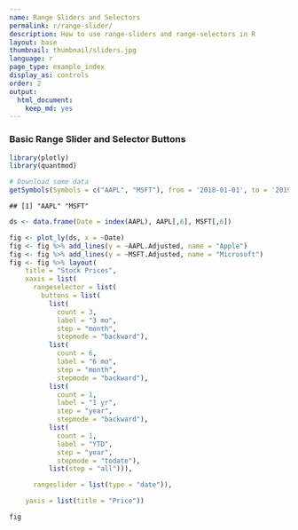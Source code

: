 ```yaml
---
name: Range Sliders and Selectors
permalink: r/range-slider/
description: How to use range-sliders and range-selectors in R
layout: base
thumbnail: thumbnail/sliders.jpg
language: r
page_type: example_index
display_as: controls
order: 2
output:
  html_document:
    keep_md: yes
---
```



### Basic Range Slider and Selector Buttons


```r
library(plotly)
library(quantmod)

# Download some data
getSymbols(Symbols = c("AAPL", "MSFT"), from = '2018-01-01', to = '2019-01-01')
```

```
## [1] "AAPL" "MSFT"
```

```r
ds <- data.frame(Date = index(AAPL), AAPL[,6], MSFT[,6])

fig <- plot_ly(ds, x = ~Date)
fig <- fig %>% add_lines(y = ~AAPL.Adjusted, name = "Apple")
fig <- fig %>% add_lines(y = ~MSFT.Adjusted, name = "Microsoft")
fig <- fig %>% layout(
    title = "Stock Prices",
    xaxis = list(
      rangeselector = list(
        buttons = list(
          list(
            count = 3,
            label = "3 mo",
            step = "month",
            stepmode = "backward"),
          list(
            count = 6,
            label = "6 mo",
            step = "month",
            stepmode = "backward"),
          list(
            count = 1,
            label = "1 yr",
            step = "year",
            stepmode = "backward"),
          list(
            count = 1,
            label = "YTD",
            step = "year",
            stepmode = "todate"),
          list(step = "all"))),

      rangeslider = list(type = "date")),

    yaxis = list(title = "Price"))

fig
```

<div id="htmlwidget-d018fbe9adc9e7e749c9" style="width:672px;height:480px;" class="plotly html-widget"></div>
<script type="application/json" data-for="htmlwidget-d018fbe9adc9e7e749c9">{"x":{"visdat":{"1b685b3c76d5":["function () ","plotlyVisDat"]},"cur_data":"1b685b3c76d5","attrs":{"1b685b3c76d5":{"x":{},"alpha_stroke":1,"sizes":[10,100],"spans":[1,20],"y":{},"type":"scatter","mode":"lines","name":"Apple","inherit":true},"1b685b3c76d5.1":{"x":{},"alpha_stroke":1,"sizes":[10,100],"spans":[1,20],"y":{},"type":"scatter","mode":"lines","name":"Microsoft","inherit":true}},"layout":{"margin":{"b":40,"l":60,"t":25,"r":10},"title":"Stock Prices","xaxis":{"domain":[0,1],"automargin":true,"rangeselector":{"buttons":[{"count":3,"label":"3 mo","step":"month","stepmode":"backward"},{"count":6,"label":"6 mo","step":"month","stepmode":"backward"},{"count":1,"label":"1 yr","step":"year","stepmode":"backward"},{"count":1,"label":"YTD","step":"year","stepmode":"todate"},{"step":"all"}]},"rangeslider":{"type":"date"},"title":"Date"},"yaxis":{"domain":[0,1],"automargin":true,"title":"Price"},"hovermode":"closest","showlegend":true},"source":"A","config":{"showSendToCloud":false},"data":[{"x":["2018-01-02","2018-01-03","2018-01-04","2018-01-05","2018-01-08","2018-01-09","2018-01-10","2018-01-11","2018-01-12","2018-01-16","2018-01-17","2018-01-18","2018-01-19","2018-01-22","2018-01-23","2018-01-24","2018-01-25","2018-01-26","2018-01-29","2018-01-30","2018-01-31","2018-02-01","2018-02-02","2018-02-05","2018-02-06","2018-02-07","2018-02-08","2018-02-09","2018-02-12","2018-02-13","2018-02-14","2018-02-15","2018-02-16","2018-02-20","2018-02-21","2018-02-22","2018-02-23","2018-02-26","2018-02-27","2018-02-28","2018-03-01","2018-03-02","2018-03-05","2018-03-06","2018-03-07","2018-03-08","2018-03-09","2018-03-12","2018-03-13","2018-03-14","2018-03-15","2018-03-16","2018-03-19","2018-03-20","2018-03-21","2018-03-22","2018-03-23","2018-03-26","2018-03-27","2018-03-28","2018-03-29","2018-04-02","2018-04-03","2018-04-04","2018-04-05","2018-04-06","2018-04-09","2018-04-10","2018-04-11","2018-04-12","2018-04-13","2018-04-16","2018-04-17","2018-04-18","2018-04-19","2018-04-20","2018-04-23","2018-04-24","2018-04-25","2018-04-26","2018-04-27","2018-04-30","2018-05-01","2018-05-02","2018-05-03","2018-05-04","2018-05-07","2018-05-08","2018-05-09","2018-05-10","2018-05-11","2018-05-14","2018-05-15","2018-05-16","2018-05-17","2018-05-18","2018-05-21","2018-05-22","2018-05-23","2018-05-24","2018-05-25","2018-05-29","2018-05-30","2018-05-31","2018-06-01","2018-06-04","2018-06-05","2018-06-06","2018-06-07","2018-06-08","2018-06-11","2018-06-12","2018-06-13","2018-06-14","2018-06-15","2018-06-18","2018-06-19","2018-06-20","2018-06-21","2018-06-22","2018-06-25","2018-06-26","2018-06-27","2018-06-28","2018-06-29","2018-07-02","2018-07-03","2018-07-05","2018-07-06","2018-07-09","2018-07-10","2018-07-11","2018-07-12","2018-07-13","2018-07-16","2018-07-17","2018-07-18","2018-07-19","2018-07-20","2018-07-23","2018-07-24","2018-07-25","2018-07-26","2018-07-27","2018-07-30","2018-07-31","2018-08-01","2018-08-02","2018-08-03","2018-08-06","2018-08-07","2018-08-08","2018-08-09","2018-08-10","2018-08-13","2018-08-14","2018-08-15","2018-08-16","2018-08-17","2018-08-20","2018-08-21","2018-08-22","2018-08-23","2018-08-24","2018-08-27","2018-08-28","2018-08-29","2018-08-30","2018-08-31","2018-09-04","2018-09-05","2018-09-06","2018-09-07","2018-09-10","2018-09-11","2018-09-12","2018-09-13","2018-09-14","2018-09-17","2018-09-18","2018-09-19","2018-09-20","2018-09-21","2018-09-24","2018-09-25","2018-09-26","2018-09-27","2018-09-28","2018-10-01","2018-10-02","2018-10-03","2018-10-04","2018-10-05","2018-10-08","2018-10-09","2018-10-10","2018-10-11","2018-10-12","2018-10-15","2018-10-16","2018-10-17","2018-10-18","2018-10-19","2018-10-22","2018-10-23","2018-10-24","2018-10-25","2018-10-26","2018-10-29","2018-10-30","2018-10-31","2018-11-01","2018-11-02","2018-11-05","2018-11-06","2018-11-07","2018-11-08","2018-11-09","2018-11-12","2018-11-13","2018-11-14","2018-11-15","2018-11-16","2018-11-19","2018-11-20","2018-11-21","2018-11-23","2018-11-26","2018-11-27","2018-11-28","2018-11-29","2018-11-30","2018-12-03","2018-12-04","2018-12-06","2018-12-07","2018-12-10","2018-12-11","2018-12-12","2018-12-13","2018-12-14","2018-12-17","2018-12-18","2018-12-19","2018-12-20","2018-12-21","2018-12-24","2018-12-26","2018-12-27","2018-12-28","2018-12-31"],"y":[166.804016,166.774963,167.549622,169.457214,168.82782,168.808456,168.769714,169.728378,171.481064,170.609558,173.427399,173.582321,172.807663,171.393921,171.432632,168.70195,165.690445,166.077759,162.640213,161.68158,162.127014,162.465912,155.416519,151.533508,157.866333,154.486877,150.235947,152.073547,158.198883,159.783676,162.729675,168.193878,167.649399,167.08548,166.327103,167.717453,170.634277,174.008057,173.444168,173.181656,170.148117,171.3246,171.917709,171.771851,170.177322,172.034363,174.990051,176.681824,174.980347,173.492752,173.69693,173.084427,170.439835,170.3815,166.521561,164.168655,160.367035,167.979996,163.672775,161.864365,163.128311,162.058807,163.72142,166.852142,168.009125,163.7117,165.335388,168.446671,167.659119,169.311996,169.885605,170.945419,173.298309,172.909393,168.009125,161.125412,160.658752,158.422516,159.112808,159.667007,157.819687,160.678177,164.411697,171.674622,171.985733,178.733322,180.026459,180.891769,182.165451,184.771149,184.06842,183.638962,181.969971,183.668228,182.50679,181.843079,183.131439,182.672684,183.843964,183.638962,184.058655,183.394974,183.004562,182.389633,185.678833,187.230743,188.675247,189.329178,188.821671,187.103851,186.645111,187.669937,186.127823,186.225433,184.312439,184.214798,181.237946,182.028534,181.013458,180.486389,177.802338,180.008163,179.744629,181.052505,180.671844,182.692215,179.510391,180.954895,183.463272,186.010712,185.786255,183.375427,186.449905,186.742706,186.332794,186.859833,185.835007,187.279556,186.850113,187.015991,188.372696,190.149063,189.55368,186.401138,185.356781,185.727646,196.6689,202.417679,203.003281,204.057388,202.144379,202.281052,203.871964,203.264679,204.577133,205.439102,205.919006,208.935715,213.108124,211.031723,210.620346,210.630157,211.061111,211.717331,213.460739,215.18457,218.397171,220.405014,222.951584,223.666595,222.20723,218.514709,216.751694,213.842728,219.249298,216.526428,221.756668,219.239487,213.401993,213.754593,213.881897,215.507813,213.186508,216.252182,217.623398,215.889771,220.32666,221.100433,222.589203,224.567673,227.300339,223.304199,219.680222,219.170944,222.20723,211.913208,210.04248,217.545044,212.892654,217.584213,216.643967,211.5802,214.802567,216.115036,218.152298,210.669327,215.282516,211.854462,207.877899,208.916122,214.361847,217.652786,203.215714,197.446762,199.581985,205.634949,204.91748,200.966339,190.84285,188.936081,183.599152,188.130142,190.213806,182.675247,173.947418,173.750839,169.337769,171.627838,171.254364,177.839554,176.473358,175.519989,181.653076,173.662369,171.726135,165.602905,166.693863,165.740494,166.202438,168.020721,162.64444,161.130859,163.224365,158.133102,154.14267,148.147202,144.314041,154.476852,153.474335,153.552979,155.037109],"type":"scatter","mode":"lines","name":"Apple","marker":{"color":"rgba(31,119,180,1)","line":{"color":"rgba(31,119,180,1)"}},"error_y":{"color":"rgba(31,119,180,1)"},"error_x":{"color":"rgba(31,119,180,1)"},"line":{"color":"rgba(31,119,180,1)"},"xaxis":"x","yaxis":"y","frame":null},{"x":["2018-01-02","2018-01-03","2018-01-04","2018-01-05","2018-01-08","2018-01-09","2018-01-10","2018-01-11","2018-01-12","2018-01-16","2018-01-17","2018-01-18","2018-01-19","2018-01-22","2018-01-23","2018-01-24","2018-01-25","2018-01-26","2018-01-29","2018-01-30","2018-01-31","2018-02-01","2018-02-02","2018-02-05","2018-02-06","2018-02-07","2018-02-08","2018-02-09","2018-02-12","2018-02-13","2018-02-14","2018-02-15","2018-02-16","2018-02-20","2018-02-21","2018-02-22","2018-02-23","2018-02-26","2018-02-27","2018-02-28","2018-03-01","2018-03-02","2018-03-05","2018-03-06","2018-03-07","2018-03-08","2018-03-09","2018-03-12","2018-03-13","2018-03-14","2018-03-15","2018-03-16","2018-03-19","2018-03-20","2018-03-21","2018-03-22","2018-03-23","2018-03-26","2018-03-27","2018-03-28","2018-03-29","2018-04-02","2018-04-03","2018-04-04","2018-04-05","2018-04-06","2018-04-09","2018-04-10","2018-04-11","2018-04-12","2018-04-13","2018-04-16","2018-04-17","2018-04-18","2018-04-19","2018-04-20","2018-04-23","2018-04-24","2018-04-25","2018-04-26","2018-04-27","2018-04-30","2018-05-01","2018-05-02","2018-05-03","2018-05-04","2018-05-07","2018-05-08","2018-05-09","2018-05-10","2018-05-11","2018-05-14","2018-05-15","2018-05-16","2018-05-17","2018-05-18","2018-05-21","2018-05-22","2018-05-23","2018-05-24","2018-05-25","2018-05-29","2018-05-30","2018-05-31","2018-06-01","2018-06-04","2018-06-05","2018-06-06","2018-06-07","2018-06-08","2018-06-11","2018-06-12","2018-06-13","2018-06-14","2018-06-15","2018-06-18","2018-06-19","2018-06-20","2018-06-21","2018-06-22","2018-06-25","2018-06-26","2018-06-27","2018-06-28","2018-06-29","2018-07-02","2018-07-03","2018-07-05","2018-07-06","2018-07-09","2018-07-10","2018-07-11","2018-07-12","2018-07-13","2018-07-16","2018-07-17","2018-07-18","2018-07-19","2018-07-20","2018-07-23","2018-07-24","2018-07-25","2018-07-26","2018-07-27","2018-07-30","2018-07-31","2018-08-01","2018-08-02","2018-08-03","2018-08-06","2018-08-07","2018-08-08","2018-08-09","2018-08-10","2018-08-13","2018-08-14","2018-08-15","2018-08-16","2018-08-17","2018-08-20","2018-08-21","2018-08-22","2018-08-23","2018-08-24","2018-08-27","2018-08-28","2018-08-29","2018-08-30","2018-08-31","2018-09-04","2018-09-05","2018-09-06","2018-09-07","2018-09-10","2018-09-11","2018-09-12","2018-09-13","2018-09-14","2018-09-17","2018-09-18","2018-09-19","2018-09-20","2018-09-21","2018-09-24","2018-09-25","2018-09-26","2018-09-27","2018-09-28","2018-10-01","2018-10-02","2018-10-03","2018-10-04","2018-10-05","2018-10-08","2018-10-09","2018-10-10","2018-10-11","2018-10-12","2018-10-15","2018-10-16","2018-10-17","2018-10-18","2018-10-19","2018-10-22","2018-10-23","2018-10-24","2018-10-25","2018-10-26","2018-10-29","2018-10-30","2018-10-31","2018-11-01","2018-11-02","2018-11-05","2018-11-06","2018-11-07","2018-11-08","2018-11-09","2018-11-12","2018-11-13","2018-11-14","2018-11-15","2018-11-16","2018-11-19","2018-11-20","2018-11-21","2018-11-23","2018-11-26","2018-11-27","2018-11-28","2018-11-29","2018-11-30","2018-12-03","2018-12-04","2018-12-06","2018-12-07","2018-12-10","2018-12-11","2018-12-12","2018-12-13","2018-12-14","2018-12-17","2018-12-18","2018-12-19","2018-12-20","2018-12-21","2018-12-24","2018-12-26","2018-12-27","2018-12-28","2018-12-31"],"y":[83.029594,83.415993,84.150192,85.193497,85.280426,85.222473,84.83606,85.087219,86.555573,85.348045,87.077217,87.038597,86.941986,88.497276,88.777435,88.700134,89.192825,90.864044,90.72879,89.588882,91.781754,91.057243,88.661499,85.009949,88.226784,86.565231,82.121544,85.183823,86.101532,86.777771,88.136551,89.932083,89.291519,89.990318,88.796516,89.029465,91.290871,92.610817,91.426758,91.009407,90.116493,90.310608,90.883232,90.572647,91.096756,91.649971,93.697861,93.921074,91.630577,91.087044,91.407333,91.814964,90.155304,90.388237,89.757385,87.146576,84.613426,91.019112,86.835999,86.758347,88.583,85.913963,87.068924,89.611801,89.660324,87.573624,88.097717,90.145599,89.155632,90.824997,90.339714,91.397629,93.241684,93.6008,93.28051,92.203186,92.542877,90.378532,89.592384,91.484978,92.999054,90.766754,92.203186,90.757065,91.300568,92.358482,93.387268,92.989342,94.086067,95.027519,94.823692,95.14399,94.454895,94.698578,93.753059,93.928513,95.13723,95.039757,96.170479,95.829315,95.878052,95.536873,96.453156,96.34594,98.246735,99.10453,99.611412,99.903839,98.334465,99.065529,98.500175,98.753616,98.305222,98.86084,97.603386,98.314972,98.314972,99.299484,98.587906,97.876328,95.907303,96.579887,95.078751,96.141235,96.12175,97.48642,96.550652,97.242729,98.607407,99.279984,99.543167,99.406708,101.560951,102.769653,102.262772,103.276535,102.467468,101.765648,103.588448,105.245567,104.943382,108.033386,106.853928,104.962875,102.711166,103.403252,103.598206,104.855652,105.313797,105.40152,106.132599,106.727203,106.902657,106.249573,105.4795,106.795441,105.347237,105.32766,105.268959,104.574219,103.703331,104.760117,105.249374,106.071335,107.245552,107.891388,109.613571,109.545074,109.916916,109.310234,106.159401,106.40403,105.885422,107.030289,108.850319,109.310234,110.484451,110.93457,109.730995,110.778008,109.300438,111.13028,111.805466,112.206642,111.991356,111.531479,111.952232,111.913086,113.126457,112.676338,112.6959,110.367027,109.721207,108.468704,109.848419,103.879463,103.634827,107.216202,105.288513,108.615486,108.331711,106.169189,106.32576,107.274902,105.777779,100.121948,105.973495,104.662277,101.619072,101.501656,104.515488,103.644608,103.879463,105.200462,105.405945,109.554855,109.349373,107.216202,104.574219,104.642693,103.158752,105.428894,106.421471,102.814796,99.955009,101.330849,101.291542,104.632881,105.291321,109.202644,108.288689,108.976616,110.155907,106.647499,107.305946,103.011345,105.733536,106.716286,107.197845,107.561447,104.20047,101.114647,102.17601,101.900848,99.758461,96.535049,92.505798,98.824852,99.434166,98.657784,99.817421],"type":"scatter","mode":"lines","name":"Microsoft","marker":{"color":"rgba(255,127,14,1)","line":{"color":"rgba(255,127,14,1)"}},"error_y":{"color":"rgba(255,127,14,1)"},"error_x":{"color":"rgba(255,127,14,1)"},"line":{"color":"rgba(255,127,14,1)"},"xaxis":"x","yaxis":"y","frame":null}],"highlight":{"on":"plotly_click","persistent":false,"dynamic":false,"selectize":false,"opacityDim":0.2,"selected":{"opacity":1},"debounce":0},"shinyEvents":["plotly_hover","plotly_click","plotly_selected","plotly_relayout","plotly_brushed","plotly_brushing","plotly_clickannotation","plotly_doubleclick","plotly_deselect","plotly_afterplot","plotly_sunburstclick"],"base_url":"https://plot.ly"},"evals":[],"jsHooks":[]}</script>
